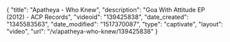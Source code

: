 {
    "title": "Apatheya - Who Knew",
    "description": "Goa With Attitude EP (2012) - ACP Records",
    "videoid": "139425838",
    "date_created": "1345583563",
    "date_modified": "1517370087",
    "type": "captivate",
    "layout": "video",
    "url": "\/v\/apatheya-who-knew\/139425838"
}